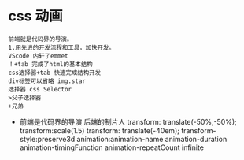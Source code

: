 # css 动画 
    前端就是代码界的导演。
    1.用先进的开发流程和工具，加快开发。
    VScode 内轩了emmet
    ！+tab 完成了html的基本结构
    css选择器+tab 快速完成结构开发
    div标签可以省略 img.star
    选择器 css Selector
    >父子选择器
    +兄弟
- 前端是代码界的导演
后端的制片人
transform: translate(-50%,-50%);
transform:scale(1.5)
transform: translate(-40em);
transform-style:preserve3d
animation:animation-name animation-duration
animation-timingFunction
animation-repeatCount infinite

    